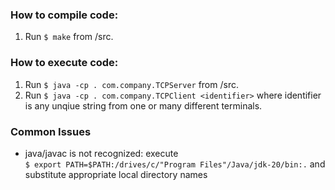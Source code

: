 ### How to compile code: 
1. Run `$ make` from /src. 

### How to execute code:
1. Run `$ java -cp . com.company.TCPServer` from /src.
2. Run `$ java -cp . com.company.TCPClient <identifier>` where identifier is any 
unqiue string from one or many different terminals.

### Common Issues
- java/javac is not recognized: execute \
	`$ export PATH=$PATH:/drives/c/"Program Files"/Java/jdk-20/bin:.` and 
substitute appropriate local directory names 
